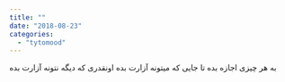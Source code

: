 ```yaml
---
title: ""
date: "2018-08-23"
categories: 
  - "tytomood"
---
```


به هر چیزی اجازه بده تا جایی که میتونه آزارت بده اونقدری که دیگه نتونه آزارت بده
